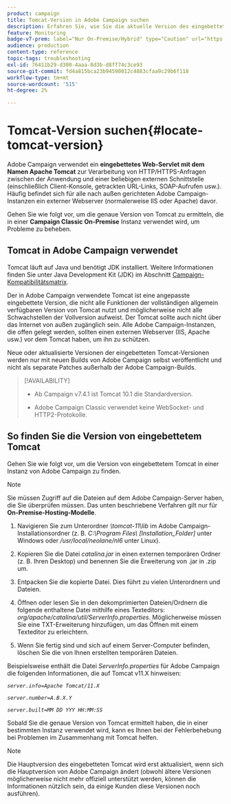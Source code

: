 ```yaml
---
product: campaign
title: Tomcat-Version in Adobe Campaign suchen
description: Erfahren Sie, wie Sie die aktuelle Version des eingebetteten Tomcat-Webservlets finden, das in einer Instanz von Adobe Campaign verwendet wird.
feature: Monitoring
badge-v7-prem: label="Nur On-Premise/Hybrid" type="Caution" url="https://experienceleague.adobe.com/docs/campaign-classic/using/installing-campaign-classic/architecture-and-hosting-models/hosting-models-lp/hosting-models.html?lang=de" tooltip="Gilt nur für Hybrid- und On-Premise-Bereitstellungen"
audience: production
content-type: reference
topic-tags: troubleshooting
exl-id: 76411b29-d300-4aaa-8d3b-d8ff74c3ce93
source-git-commit: fd4a815bca23b94590012c4883cfaa9c29b6f118
workflow-type: tm+mt
source-wordcount: '515'
ht-degree: 2%

---
```


# Tomcat-Version suchen{#locate-tomcat-version}

Adobe Campaign verwendet ein **eingebettetes Web-Servlet mit dem Namen Apache Tomcat** zur Verarbeitung von HTTP/HTTPS-Anfragen zwischen der Anwendung und einer beliebigen externen Schnittstelle (einschließlich Client-Konsole, getrackten URL-Links, SOAP-Aufrufen usw.). Häufig befindet sich für alle nach außen gerichteten Adobe Campaign-Instanzen ein externer Webserver (normalerweise IIS oder Apache) davor.

Gehen Sie wie folgt vor, um die genaue Version von Tomcat zu ermitteln, die in einer **Campaign Classic On-Premise** Instanz verwendet wird, um Probleme zu beheben.

## Tomcat in Adobe Campaign verwendet

Tomcat läuft auf Java und benötigt JDK installiert. Weitere Informationen finden Sie unter Java Development Kit (JDK) im Abschnitt [Campaign-Kompatibilitätsmatrix](../../rn/using/compatibility-matrix.md).

Der in Adobe Campaign verwendete Tomcat ist eine angepasste eingebettete Version, die nicht alle Funktionen der vollständigen allgemein verfügbaren Version von Tomcat nutzt und möglicherweise nicht alle Schwachstellen der Vollversion aufweist. Der Tomcat sollte auch nicht über das Internet von außen zugänglich sein. Alle Adobe Campaign-Instanzen, die offen gelegt werden, sollten einen externen Webserver (IIS, Apache usw.) vor dem Tomcat haben, um ihn zu schützen.

Neue oder aktualisierte Versionen der eingebetteten Tomcat-Versionen werden nur mit neuen Builds von Adobe Campaign selbst veröffentlicht und nicht als separate Patches außerhalb der Adobe Campaign-Builds.

>[!AVAILABILITY]
>
>
>* Ab Campaign v7.4.1 ist Tomcat 10.1 die Standardversion.
>
>* Adobe Campaign Classic verwendet keine WebSocket- und HTTP2-Protokolle.
>


## So finden Sie die Version von eingebettetem Tomcat

Gehen Sie wie folgt vor, um die Version von eingebettetem Tomcat in einer Instanz von Adobe Campaign zu finden.

>[!NOTE]
>
>Sie müssen Zugriff auf die Dateien auf dem Adobe Campaign-Server haben, die Sie überprüfen müssen. Das unten beschriebene Verfahren gilt nur für **On-Premise-Hosting-Modelle**.

1. Navigieren Sie zum Unterordner *\tomcat-11\lib* im Adobe Campaign-Installationsordner (z. B. *C:\Program Files\ [Installation_Folder]* unter Windows oder */usr/local/neolane/nl6* unter Linux).

1. Kopieren Sie die Datei *catalina.jar* in einen externen temporären Ordner (z. B. Ihren Desktop) und benennen Sie die Erweiterung von .jar in .zip um.

1. Entpacken Sie die kopierte Datei. Dies führt zu vielen Unterordnern und Dateien.

1. Öffnen oder lesen Sie in den dekomprimierten Dateien/Ordnern die folgende enthaltene Datei mithilfe eines Texteditors: *org/apache/catalina/util/ServerInfo.properties*. Möglicherweise müssen Sie eine TXT-Erweiterung hinzufügen, um das Öffnen mit einem Texteditor zu erleichtern.

1. Wenn Sie fertig sind und sich auf einem Server-Computer befinden, löschen Sie die von Ihnen erstellten temporären Dateien.

Beispielsweise enthält die Datei *ServerInfo.properties* für Adobe Campaign die folgenden Informationen, die auf Tomcat v11.X hinweisen:

*`server.info=Apache Tomcat/11.X`*

*`server.number=A.B.X.Y`*

*`server.built=MM DD YYY HH:MM:SS`*

Sobald Sie die genaue Version von Tomcat ermittelt haben, die in einer bestimmten Instanz verwendet wird, kann es Ihnen bei der Fehlerbehebung bei Problemen im Zusammenhang mit Tomcat helfen.

>[!NOTE]
>
>Die Hauptversion des eingebetteten Tomcat wird erst aktualisiert, wenn sich die Hauptversion von Adobe Campaign ändert (obwohl ältere Versionen möglicherweise nicht mehr offiziell unterstützt werden, können die Informationen nützlich sein, da einige Kunden diese Versionen noch ausführen).
>

